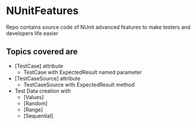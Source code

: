 # NUnitFeatures
Repo contains source code of NUnit advanced features to make testers and developers life easier

## Topics covered are 
* [TestCase] attribute
  * TestCase with ExpectedResult named parameter
* [TestCaseSource] attribute
  * TestCaseSource with ExpectedResult method
* Test Data creation with
  * [Values]
  * [Random]
  * [Range]
  * [Sequential]
  
  
